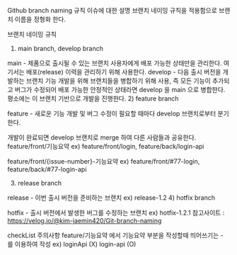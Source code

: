 Github branch naming 규칙
이슈에 대한 설명
브랜치 네이밍 규칙을 적용함으로 브랜치 이름을 정형화 한다.

브랜치 네이밍 규칙
1) main branch, develop branch

main - 제품으로 출시될 수 있는 브랜치
사용자에게 배포 가능한 상태만을 관리한다. 여기서는 배포(release) 이력을 관리하기 위해 사용한다.
develop - 다음 출시 버전을 개발하는 브랜치
기능 개발을 위해 브랜치들을 병합하기 위해 사용, 즉 모든 기능이 추가되고 버그가 수정되어 배포 가능한 안정적인 상태라면 develop 을 main 으로 병합한다. 평소에는 이 브랜치 기반으로 개발을 진행한다.
2) feature branch

feature - 새로운 기능 개발 및 버그 수정이 필요할 때마다 develop 브랜치로부터 분기한다.

개발이 완료되면 develop 브랜치로 merge 하여 다른 사람들과 공유한다.
feature/front/기능요약 ex) feature/front/login, feature/back/login-api

feature/front/{issue-number}-기능요약 ex) feature/front/#77-login, feature/back/#77-login-api

3) release branch

release - 이번 출시 버전을 준비하는 브랜치
ex) release-1.2
4) hotfix branch

hotfix - 출시 버전에서 발생한 버그를 수정하는 브랜치
ex) hotfix-1.2.1
참고사이트 : https://velog.io/@kim-jaemin420/Git-branch-naming

checkList
주의사항
feature/기능요약 에서 기능요약 부분을 작성할때 띄어쓰기는 - 를 이용하여 작성
ex) loginApi (X) login-api (O)
